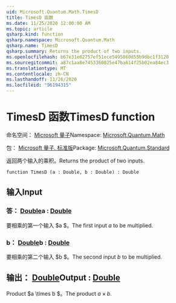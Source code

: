 ```yaml
---
uid: Microsoft.Quantum.Math.TimesD
title: TimesD 函数
ms.date: 11/25/2020 12:00:00 AM
ms.topic: article
qsharp.kind: function
qsharp.namespace: Microsoft.Quantum.Math
qsharp.name: TimesD
qsharp.summary: Returns the product of two inputs.
ms.openlocfilehash: b67e31e62757ef51ece5495860d55b9dbc1f3120
ms.sourcegitcommit: a87c1aa8e7453360025e47ba614f25b02ea84ec3
ms.translationtype: MT
ms.contentlocale: zh-CN
ms.lasthandoff: 11/26/2020
ms.locfileid: "96194315"
---
```

# <a name="timesd-function"></a><span data-ttu-id="57ecb-102">TimesD 函数</span><span class="sxs-lookup"><span data-stu-id="57ecb-102">TimesD function</span></span>

<span data-ttu-id="57ecb-103">命名空间： [Microsoft 量子](xref:Microsoft.Quantum.Math)</span><span class="sxs-lookup"><span data-stu-id="57ecb-103">Namespace: [Microsoft.Quantum.Math](xref:Microsoft.Quantum.Math)</span></span>

<span data-ttu-id="57ecb-104">包： [Microsoft 量子. 标准版](https://nuget.org/packages/Microsoft.Quantum.Standard)</span><span class="sxs-lookup"><span data-stu-id="57ecb-104">Package: [Microsoft.Quantum.Standard](https://nuget.org/packages/Microsoft.Quantum.Standard)</span></span>


<span data-ttu-id="57ecb-105">返回两个输入的乘积。</span><span class="sxs-lookup"><span data-stu-id="57ecb-105">Returns the product of two inputs.</span></span>

```qsharp
function TimesD (a : Double, b : Double) : Double
```


## <a name="input"></a><span data-ttu-id="57ecb-106">输入</span><span class="sxs-lookup"><span data-stu-id="57ecb-106">Input</span></span>

### <a name="a--double"></a><span data-ttu-id="57ecb-107">答： [Double](xref:microsoft.quantum.lang-ref.double)</span><span class="sxs-lookup"><span data-stu-id="57ecb-107">a : [Double](xref:microsoft.quantum.lang-ref.double)</span></span>

<span data-ttu-id="57ecb-108">要相乘的第一个输入 $a $。</span><span class="sxs-lookup"><span data-stu-id="57ecb-108">The first input $a$ to be multiplied.</span></span>


### <a name="b--double"></a><span data-ttu-id="57ecb-109">b： [Double](xref:microsoft.quantum.lang-ref.double)</span><span class="sxs-lookup"><span data-stu-id="57ecb-109">b : [Double](xref:microsoft.quantum.lang-ref.double)</span></span>

<span data-ttu-id="57ecb-110">要相乘的第二个输入 $b $。</span><span class="sxs-lookup"><span data-stu-id="57ecb-110">The second input $b$ to be multiplied.</span></span>



## <a name="output--double"></a><span data-ttu-id="57ecb-111">输出： [Double](xref:microsoft.quantum.lang-ref.double)</span><span class="sxs-lookup"><span data-stu-id="57ecb-111">Output : [Double](xref:microsoft.quantum.lang-ref.double)</span></span>

<span data-ttu-id="57ecb-112">Product $a \times b $。</span><span class="sxs-lookup"><span data-stu-id="57ecb-112">The product $a \times b$.</span></span>
